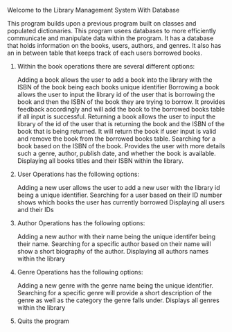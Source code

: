 Welcome to the Library Management System With Database

This program builds upon a previous program built on classes and populated dictionaries. This program usees databases to more efficiently communicate and manipulate data within the program. It has a database that holds information on the books, users, authors, and genres. It also has an in between table that keeps track of each users borrowed books.

1. Within the book operations there are several different options:

    Adding a book allows the user to add a book into the library with the ISBN of the book being each books unique identifier
    Borrowing a book allows the user to input the library id of the user that is borrowing the book and then the ISBN of the book they are trying to borrow. It provides feedback accordingly and will add the book to the borrowed books table if all input is successful.
    Returning a book allows the user to input the library of the id of the user that is returning the book and the ISBN of the book that is being returned. It will return the book if user input is valid and remove the book from the borrowed books table.
    Searching for a book based on the ISBN of the book. Provides the user with more details such a genre, author, publish date, and whether the book is available.
    Displaying all books titles and their ISBN within the library.

2. User Operations has the following options:

    Adding a new user allows the user to add a new user with the library id being a unique identifier.
    Searching for a user based on their ID number shows which books the user has currently borrowed
    Displaying all users and their IDs

3. Author Operations has the following options:

    Adding a new author with their name being the unique identifer being their name.
    Searching for a specific author based on their name will show a short biography of the author.
    Displaying all authors names within the library

4. Genre Operations has the following options:

    Adding a new genre with the genre name being the unique identifier.
    Searching for a specific genre will provide a short description of the genre as well as the category the genre falls under.
    Displays all genres within the library

5. Quits the program